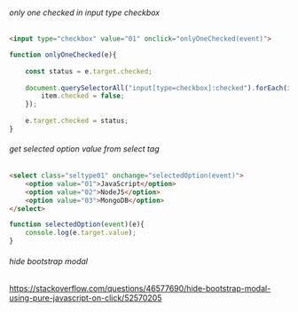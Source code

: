 ###### only one checked in input type checkbox
```html
<input type="checkbox" value="01" onclick="onlyOneChecked(event)">
```

```js
function onlyOneChecked(e){
	
	const status = e.target.checked;
	
	document.querySelectorAll("input[type=checkbox]:checked").forEach(item => {
		item.checked = false;
	});
	
	e.target.checked = status;
}
```
  
###### get selected option value from select tag
```html
<select class="seltype01" onchange="selectedOption(event)">
	<option value="01">JavaScript</option>
	<option value="02">NodeJS</option>
	<option value="03">MongoDB</option>
</select>
```
  
```js
function selectedOption(event)(e){
	console.log(e.target.value);
}
```
  
###### hide bootstrap modal 
https://stackoverflow.com/questions/46577690/hide-bootstrap-modal-using-pure-javascript-on-click/52570205
